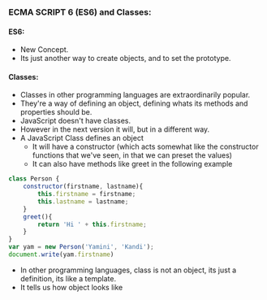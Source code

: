 ### ECMA SCRIPT 6 (ES6) and Classes:
#### ES6:
* New Concept.
* Its just another way to create objects, and to set the prototype.
#### Classes:
* Classes in other programming languages are extraordinarily popular.
* They're a way of defining an object, defining whats its methods and properties should be.
* JavaScript doesn't have classes.
* However in the next version it will, but in a different way.
* A JavaScript Class defines an object
    - It will have a constructor (which acts somewhat like the constructor functions that we've seen, in that we can preset the values)
    - It can also have methods like greet in the following example

```js
class Person {
    constructor(firstname, lastname){
        this.firstname = firstname;
        this.lastname = lastname;
    }
    greet(){
        return 'Hi ' + this.firstname;
    }
}
var yam = new Person('Yamini', 'Kandi');
document.write(yam.firstname)
```
* In other programming languages, class is not an object, its just a definition, its like a template.
* It tells us how object looks like

